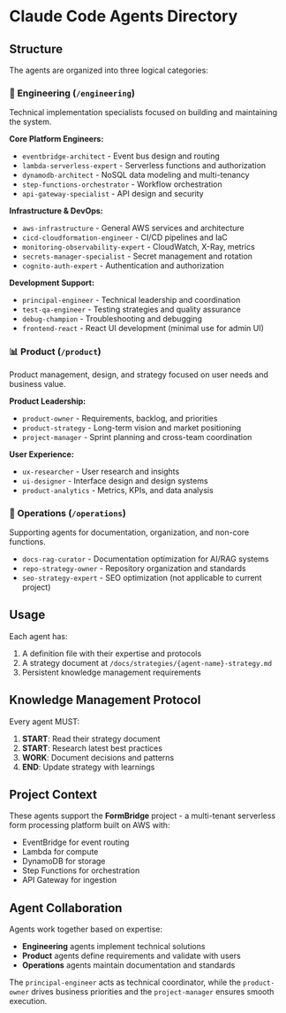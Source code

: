 # Claude Code Agents Directory

## Structure

The agents are organized into three logical categories:

### 📐 Engineering (`/engineering`)
Technical implementation specialists focused on building and maintaining the system.

**Core Platform Engineers:**
- `eventbridge-architect` - Event bus design and routing
- `lambda-serverless-expert` - Serverless functions and authorization
- `dynamodb-architect` - NoSQL data modeling and multi-tenancy
- `step-functions-orchestrator` - Workflow orchestration
- `api-gateway-specialist` - API design and security

**Infrastructure & DevOps:**
- `aws-infrastructure` - General AWS services and architecture
- `cicd-cloudformation-engineer` - CI/CD pipelines and IaC
- `monitoring-observability-expert` - CloudWatch, X-Ray, metrics
- `secrets-manager-specialist` - Secret management and rotation
- `cognito-auth-expert` - Authentication and authorization

**Development Support:**
- `principal-engineer` - Technical leadership and coordination
- `test-qa-engineer` - Testing strategies and quality assurance
- `debug-champion` - Troubleshooting and debugging
- `frontend-react` - React UI development (minimal use for admin UI)

### 📊 Product (`/product`)
Product management, design, and strategy focused on user needs and business value.

**Product Leadership:**
- `product-owner` - Requirements, backlog, and priorities
- `product-strategy` - Long-term vision and market positioning
- `project-manager` - Sprint planning and cross-team coordination

**User Experience:**
- `ux-researcher` - User research and insights
- `ui-designer` - Interface design and design systems
- `product-analytics` - Metrics, KPIs, and data analysis

### 🔧 Operations (`/operations`)
Supporting agents for documentation, organization, and non-core functions.

- `docs-rag-curator` - Documentation optimization for AI/RAG systems
- `repo-strategy-owner` - Repository organization and standards
- `seo-strategy-expert` - SEO optimization (not applicable to current project)

## Usage

Each agent has:
1. A definition file with their expertise and protocols
2. A strategy document at `/docs/strategies/{agent-name}-strategy.md`
3. Persistent knowledge management requirements

## Knowledge Management Protocol

Every agent MUST:
1. **START**: Read their strategy document
2. **START**: Research latest best practices
3. **WORK**: Document decisions and patterns
4. **END**: Update strategy with learnings

## Project Context

These agents support the **FormBridge** project - a multi-tenant serverless form processing platform built on AWS with:
- EventBridge for event routing
- Lambda for compute
- DynamoDB for storage
- Step Functions for orchestration
- API Gateway for ingestion

## Agent Collaboration

Agents work together based on expertise:
- **Engineering** agents implement technical solutions
- **Product** agents define requirements and validate with users
- **Operations** agents maintain documentation and standards

The `principal-engineer` acts as technical coordinator, while the `product-owner` drives business priorities and the `project-manager` ensures smooth execution.